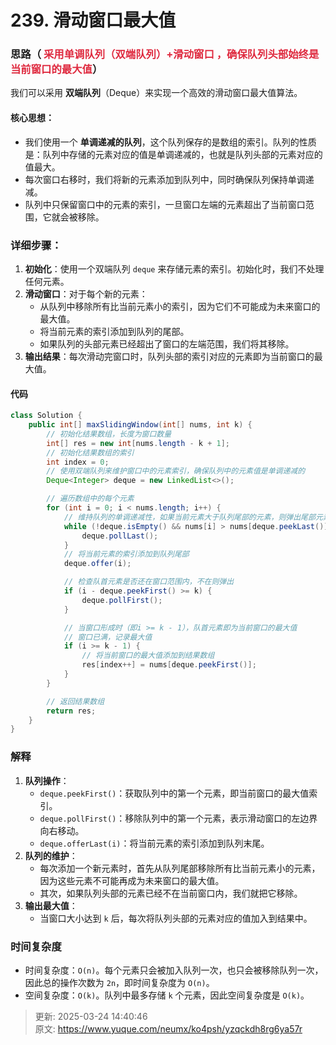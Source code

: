 # 239. 滑动窗口最大值

### 思路（<font style="color:#DF2A3F;"> 采用单调队列（双端队列）+滑动窗口 ，确保队列头部始终是当前窗口的最大值</font>）
我们可以采用 **双端队列**（Deque）来实现一个高效的滑动窗口最大值算法。

#### 核心思想：
+ 我们使用一个 **单调递减的队列**，这个队列保存的是数组的索引。队列的性质是：队列中存储的元素对应的值是单调递减的，也就是队列头部的元素对应的值最大。
+ 每次窗口右移时，我们将新的元素添加到队列中，同时确保队列保持单调递减。
+ 队列中只保留窗口中的元素的索引，一旦窗口左端的元素超出了当前窗口范围，它就会被移除。

### 详细步骤：
1. **初始化**：使用一个双端队列 `deque` 来存储元素的索引。初始化时，我们不处理任何元素。
2. **滑动窗口**：对于每个新的元素：
    - 从队列中移除所有比当前元素小的索引，因为它们不可能成为未来窗口的最大值。
    - 将当前元素的索引添加到队列的尾部。
    - 如果队列的头部元素已经超出了窗口的左端范围，我们将其移除。
3. **输出结果**：每次滑动完窗口时，队列头部的索引对应的元素即为当前窗口的最大值。

#### 代码
```java
class Solution {
    public int[] maxSlidingWindow(int[] nums, int k) {
        // 初始化结果数组，长度为窗口数量
        int[] res = new int[nums.length - k + 1];
        // 初始化结果数组的索引
        int index = 0;
        // 使用双端队列来维护窗口中的元素索引，确保队列中的元素值是单调递减的
        Deque<Integer> deque = new LinkedList<>();

        // 遍历数组中的每个元素
        for (int i = 0; i < nums.length; i++) {
            // 维持队列的单调递减性，如果当前元素大于队列尾部的元素，则弹出尾部元素
            while (!deque.isEmpty() && nums[i] > nums[deque.peekLast()]) {
                deque.pollLast();
            }
            // 将当前元素的索引添加到队列尾部
            deque.offer(i);

            // 检查队首元素是否还在窗口范围内，不在则弹出
            if (i - deque.peekFirst() >= k) {
                deque.pollFirst();
            }

            // 当窗口形成时（即i >= k - 1），队首元素即为当前窗口的最大值
            // 窗口已满，记录最大值
            if (i >= k - 1) {
                // 将当前窗口的最大值添加到结果数组
                res[index++] = nums[deque.peekFirst()];
            }
        }

        // 返回结果数组
        return res;
    }
}
```

### 解释
1. **队列操作**：
    - `deque.peekFirst()`：获取队列中的第一个元素，即当前窗口的最大值索引。
    - `deque.pollFirst()`：移除队列中的第一个元素，表示滑动窗口的左边界向右移动。
    - `deque.offerLast(i)`：将当前元素的索引添加到队列末尾。
2. **队列的维护**：
    - 每次添加一个新元素时，首先从队列尾部移除所有比当前元素小的元素，因为这些元素不可能再成为未来窗口的最大值。
    - 其次，如果队列头部的元素已经不在当前窗口内，我们就把它移除。
3. **输出最大值**：
    - 当窗口大小达到 `k` 后，每次将队列头部的元素对应的值加入到结果中。

### 时间复杂度
+ 时间复杂度：`O(n)`。每个元素只会被加入队列一次，也只会被移除队列一次，因此总的操作次数为 `2n`，即时间复杂度为 `O(n)`。
+ 空间复杂度：`O(k)`。队列中最多存储 `k` 个元素，因此空间复杂度是 `O(k)`。



> 更新: 2025-03-24 14:40:46  
> 原文: <https://www.yuque.com/neumx/ko4psh/yzqckdh8rg6ya57r>
